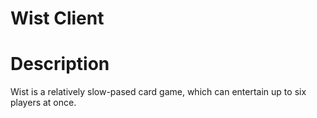 Wist Client
=

Description
==

Wist is a relatively slow-pased card game, which can entertain up to six players at once.
